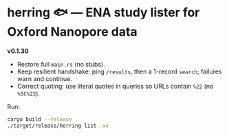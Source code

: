 # herring 🐟 — ENA study lister for Oxford Nanopore data

**v0.1.30**
- Restore full `main.rs` (no stubs).
- Keep resilient handshake: ping `/results`, then a 1-record `search`; failures warn and continue.
- Correct quoting: use literal quotes in queries so URLs contain `%22` (no `%5C%22`).

Run:
```bash
cargo build --release
./target/release/herring list -vv
```

